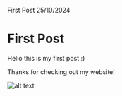 First Post
25/10/2024

# First Post

Hello this is my first post :) 

Thanks for checking out my website!

![alt text](/favicon.ico.pink)
